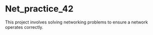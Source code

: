 # Net_practice_42
This project involves solving networking problems to ensure a network operates correctly.
